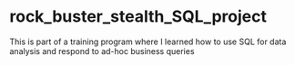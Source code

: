 # rock_buster_stealth_SQL_project
This is part of a training program where I learned how to use SQL for data analysis and respond to ad-hoc business queries
